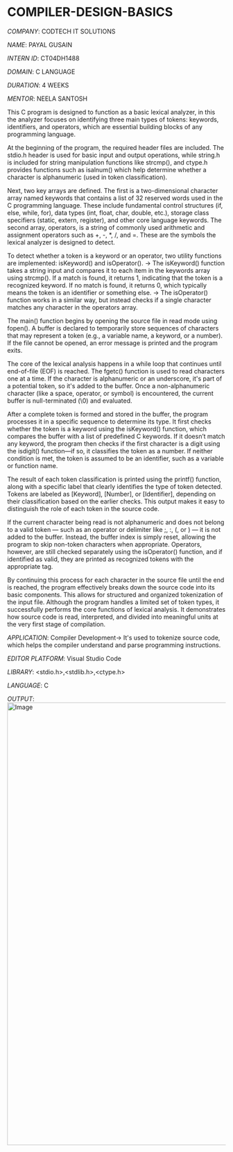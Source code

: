 # COMPILER-DESIGN-BASICS

*COMPANY*: CODTECH IT SOLUTIONS

*NAME*: PAYAL GUSAIN

*INTERN ID*: CT04DH1488

*DOMAIN*: C LANGUAGE

*DURATION*: 4 WEEKS

*MENTOR*: NEELA SANTOSH

This C program is designed to function as a basic lexical analyzer, in this the analyzer focuses on identifying three main types of tokens:  keywords, identifiers, and operators, which are essential building blocks of any programming language.

At the beginning of the program, the required header files are included. The stdio.h header is used for basic input and output operations, while string.h is included for string manipulation functions like strcmp(), and ctype.h provides functions such as isalnum() which help determine whether a character is alphanumeric (used in token classification).

Next, two key arrays are defined. The first is a two-dimensional character array named keywords that contains a list of 32 reserved words used in the C programming language. These include fundamental control structures (if, else, while, for), data types (int, float, char, double, etc.), storage class specifiers (static, extern, register), and other core language keywords. The second array, operators, is a string of commonly used arithmetic and assignment operators such as +, -, *, /, and =. These are the symbols the lexical analyzer is designed to detect.

To detect whether a token is a keyword or an operator, two utility functions are implemented: isKeyword() and isOperator().
-> The isKeyword() function takes a string input and compares it to each item in the keywords array using strcmp(). If a match is found, it returns 1, indicating that the token is a recognized keyword. If no match is found, it returns 0, which typically means the token is an identifier or something else. 
-> The isOperator() function works in a similar way, but instead checks if a single character matches any character in the operators array.

The main() function begins by opening the source file in read mode using fopen(). A buffer is declared to temporarily store sequences of characters that may represent a token (e.g., a variable name, a keyword, or a number). If the file cannot be opened, an error message is printed and the program exits.

The core of the lexical analysis happens in a while loop that continues until end-of-file (EOF) is reached. The fgetc() function is used to read characters one at a time. If the character is alphanumeric or an underscore, it's part of a potential token, so it's added to the buffer. Once a non-alphanumeric character (like a space, operator, or symbol) is encountered, the current buffer is null-terminated (\0) and evaluated.

After a complete token is formed and stored in the buffer, the program processes it in a specific sequence to determine its type. It first checks whether the token is a keyword using the isKeyword() function, which compares the buffer with a list of predefined C keywords. If it doesn’t match any keyword, the program then checks if the first character is a digit using the isdigit() function—if so, it classifies the token as a number. If neither condition is met, the token is assumed to be an identifier, such as a variable or function name.

The result of each token classification is printed using the printf() function, along with a specific label that clearly identifies the type of token detected. Tokens are labeled as [Keyword], [Number], or [Identifier], depending on their classification based on the earlier checks. This output makes it easy to distinguish the role of each token in the source code.

If the current character being read is not alphanumeric and does not belong to a valid token — such as an operator or delimiter like ;, :, (, or ) — it is not added to the buffer. Instead, the buffer index is simply reset, allowing the program to skip non-token characters when appropriate. Operators, however, are still checked separately using the isOperator() function, and if identified as valid, they are printed as recognized tokens with the appropriate tag.

By continuing this process for each character in the source file until the end is reached, the program effectively breaks down the source code into its basic components. This allows for structured and organized tokenization of the input file. Although the program handles a limited set of token types, it successfully performs the core functions of lexical analysis. It demonstrates how source code is read, interpreted, and divided into meaningful units at the very first stage of compilation.

*APPLICATION*: Compiler Development-> It's used to tokenize source code, which helps the compiler understand and parse programming instructions.

*EDITOR PLATFORM*: Visual Studio Code

*LIBRARY*: <stdio.h>,<stdlib.h>,<ctype.h>

*LANGUAGE*: C

*OUTPUT*: <img width="1920" height="1020" alt="Image" src="https://github.com/user-attachments/assets/f201c281-d1c4-4605-837d-ec99db849a05" />
